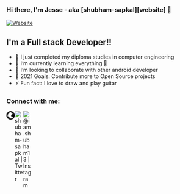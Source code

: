 ### Hi there, I'm Jesse - aka [shubham-sapkal][website] 👋

[![Website](https://img.shields.io/website?label=shubham-sapkal.bitbucket.io&style=for-the-badge&url=https://shubham-sapkal.bitbucket.io/)](https://shubham-sapkal.bitbucket.io/)


## I'm a Full stack Developer!!

- 🔭 I just completed my diploma studies in computer engineering
- 🌱 I’m currently learning everything 🤣
- 👯 I’m looking to collaborate with other android developer
- 🥅 2021 Goals: Contribute more to Open Source projects
- ⚡ Fun fact: I love to draw and play guitar

### Connect with me:

[<img align="left" alt="shubham-sapkal.bitbucket.io" width="22px" src="https://raw.githubusercontent.com/iconic/open-iconic/master/svg/globe.svg" />](https://shubham-sapkal.bitbucket.io/)
[<img align="left" alt="shubham-sapkal | Twitter" width="22px" src="https://cdn.jsdelivr.net/npm/simple-icons@v3/icons/twitter.svg" />](https://www.linkedin.com/in/shubham-sapkal-041600215/)
[<img align="left" alt="@iam.shubham13 | Instagram" width="22px" src="https://cdn.jsdelivr.net/npm/simple-icons@v3/icons/instagram.svg" />](https://www.instagram.com/iam.shubham13/)

<br />
